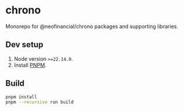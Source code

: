# chrono

Monorepo for @neofinancial/chrono packages and supporting libraries.

## Dev setup

1. Node version `>=22.14.0`.
1. Install [PNPM](https://pnpm.io/installation#using-corepack).

## Build

```sh
pnpm install
pnpm --recursive run build
```

